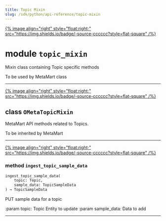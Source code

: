 ```yaml
---
title: Topic Mixin
slug: /sdk/python/api-reference/topic-mixin
---
```




[{% image align="right" style="float:right;" src="https://img.shields.io/badge/-source-cccccc?style=flat-square" /%}](https://github.com/meta-mart/MetaMart/tree/main/ingestion/src/metadata/ingestion/ometa/mixins/topic_mixin.py#L0")

# module `topic_mixin`
Mixin class containing Topic specific methods 

To be used by MetaMart class 



---

[{% image align="right" style="float:right;" src="https://img.shields.io/badge/-source-cccccc?style=flat-square" /%}](https://github.com/meta-mart/MetaMart/tree/main/ingestion/src/metadata/ingestion/ometa/mixins/topic_mixin.py#L24")

## class `OMetaTopicMixin`
MetaMart API methods related to Topics. 

To be inherited by MetaMart 




---

[{% image align="right" style="float:right;" src="https://img.shields.io/badge/-source-cccccc?style=flat-square" /%}](https://github.com/meta-mart/MetaMart/tree/main/ingestion/src/metadata/ingestion/ometa/mixins/topic_mixin.py#L33")

### method `ingest_topic_sample_data`

```python
ingest_topic_sample_data(
    topic: Topic,
    sample_data: TopicSampleData
) → TopicSampleData
```

PUT sample data for a topic 

:param topic: Topic Entity to update :param sample_data: Data to add 




---


